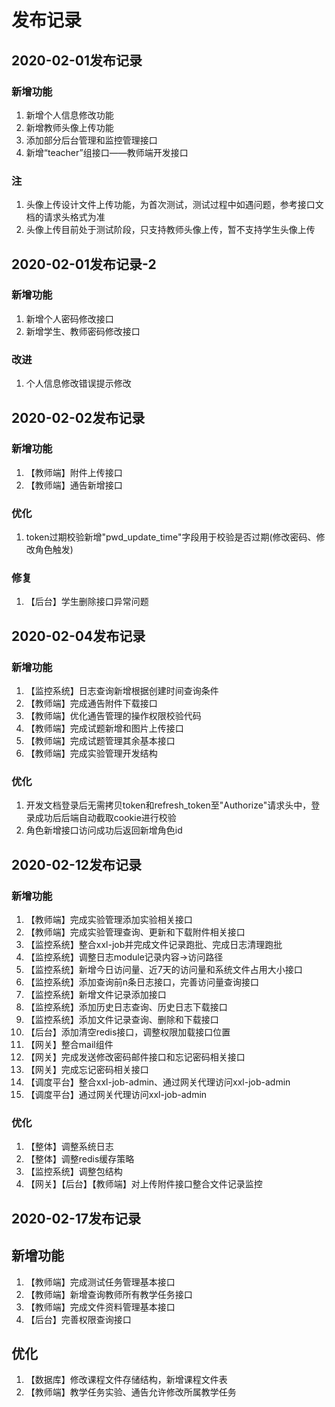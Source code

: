 # 发布记录

## 2020-02-01发布记录

### 新增功能

1. 新增个人信息修改功能
2. 新增教师头像上传功能
3. 添加部分后台管理和监控管理接口
4. 新增“teacher”组接口——教师端开发接口

### 注

1. 头像上传设计文件上传功能，为首次测试，测试过程中如遇问题，参考接口文档的请求头格式为准
2. 头像上传目前处于测试阶段，只支持教师头像上传，暂不支持学生头像上传

## 2020-02-01发布记录-2

### 新增功能

1. 新增个人密码修改接口
2. 新增学生、教师密码修改接口

### 改进

1. 个人信息修改错误提示修改

## 2020-02-02发布记录

### 新增功能

1. 【教师端】附件上传接口
2. 【教师端】通告新增接口

### 优化

1. token过期校验新增"pwd_update_time"字段用于校验是否过期(修改密码、修改角色触发)

### 修复

1. 【后台】学生删除接口异常问题

## 2020-02-04发布记录

### 新增功能

1. 【监控系统】日志查询新增根据创建时间查询条件
2. 【教师端】完成通告附件下载接口
3. 【教师端】优化通告管理的操作权限校验代码
4. 【教师端】完成试题新增和图片上传接口
5. 【教师端】完成试题管理其余基本接口
2. 【教师端】完成实验管理开发结构

### 优化

1. 开发文档登录后无需拷贝token和refresh_token至"Authorize"请求头中，登录成功后后端自动截取cookie进行校验
2. 角色新增接口访问成功后返回新增角色id

## 2020-02-12发布记录

### 新增功能

1. 【教师端】完成实验管理添加实验相关接口
2. 【教师端】完成实验管理查询、更新和下载附件相关接口
3. 【监控系统】整合xxl-job并完成文件记录跑批、完成日志清理跑批
4. 【监控系统】调整日志module记录内容->访问路径
5. 【监控系统】新增今日访问量、近7天的访问量和系统文件占用大小接口
6. 【监控系统】添加查询前n条日志接口，完善访问量查询接口
7. 【监控系统】新增文件记录添加接口
8. 【监控系统】添加历史日志查询、历史日志下载接口
9. 【监控系统】添加文件记录查询、删除和下载接口
10. 【后台】添加清空redis接口，调整权限加载接口位置
11. 【网关】整合mail组件
12. 【网关】完成发送修改密码邮件接口和忘记密码相关接口
13. 【网关】完成忘记密码相关接口
14. 【调度平台】整合xxl-job-admin、通过网关代理访问xxl-job-admin
15. 【调度平台】通过网关代理访问xxl-job-admin

### 优化

1. 【整体】调整系统日志
2. 【整体】调整redis缓存策略
3. 【监控系统】调整包结构
4. 【网关】【后台】【教师端】对上传附件接口整合文件记录监控

## 2020-02-17发布记录

## 新增功能

1. 【教师端】完成测试任务管理基本接口
3. 【教师端】新增查询教师所有教学任务接口
3. 【教师端】完成文件资料管理基本接口
4. 【后台】完善权限查询接口

## 优化

1. 【数据库】修改课程文件存储结构，新增课程文件表
2. 【教师端】教学任务实验、通告允许修改所属教学任务